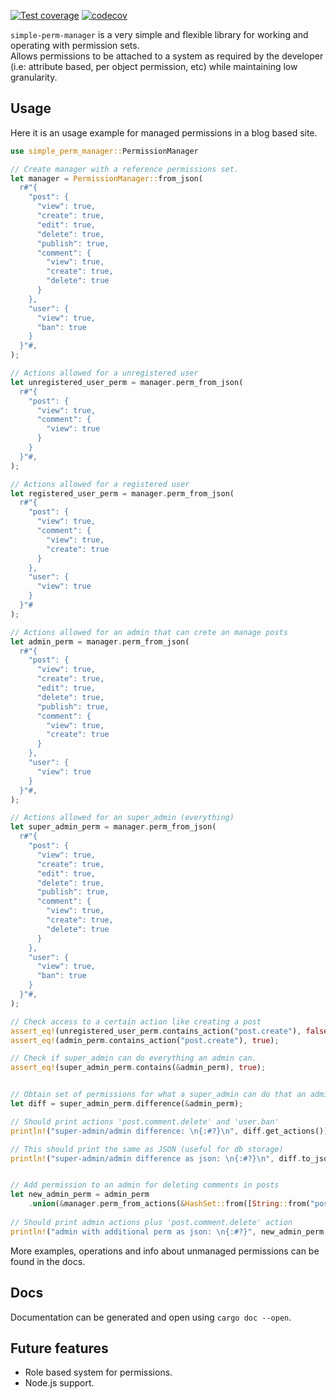 [![Test coverage](https://github.com/carlos-el/simple-perm-manager/actions/workflows/test-coverage.yml/badge.svg)](https://github.com/carlos-el/simple-perm-manager/actions/workflows/test-coverage.yml)
[![codecov](https://codecov.io/gh/carlos-el/simple-perm-manager/branch/main/graph/badge.svg?token=8CCZEX8MMN)](https://codecov.io/gh/carlos-el/simple-perm-manager)

`simple-perm-manager` is a very simple and flexible library for working and operating with permission sets.  
Allows permissions to be attached to a system as required by the developer (i.e: attribute based, per object permission, etc) while maintaining low granularity.

## Usage
Here it is an usage example for managed permissions in a blog based site.
```rust
use simple_perm_manager::PermissionManager

// Create manager with a reference permissions set.
let manager = PermissionManager::from_json(
  r#"{
    "post": {
      "view": true,
      "create": true,
      "edit": true,
      "delete": true,
      "publish": true,
      "comment": {
        "view": true,
        "create": true,
        "delete": true
      }
    },
    "user": {
      "view": true,
      "ban": true
    }
  }"#,
);

// Actions allowed for a unregistered user
let unregistered_user_perm = manager.perm_from_json(
  r#"{
    "post": {
      "view": true,
      "comment": {
        "view": true
      }
    }
  }"#,
);

// Actions allowed for a registered user
let registered_user_perm = manager.perm_from_json(
  r#"{
    "post": {
      "view": true,
      "comment": {
        "view": true,
        "create": true
      }
    },
    "user": {
      "view": true
    }
  }"#
);

// Actions allowed for an admin that can crete an manage posts
let admin_perm = manager.perm_from_json(
  r#"{
    "post": {
      "view": true,
      "create": true,
      "edit": true,
      "delete": true,
      "publish": true,
      "comment": {
        "view": true,
        "create": true
      }
    },
    "user": {
      "view": true
    }
  }"#,
);

// Actions allowed for an super_admin (everything)
let super_admin_perm = manager.perm_from_json(
  r#"{
    "post": {
      "view": true,
      "create": true,
      "edit": true,
      "delete": true,
      "publish": true,
      "comment": {
        "view": true,
        "create": true,
        "delete": true
      }
    },
    "user": {
      "view": true,
      "ban": true
    }
  }"#,
);

// Check access to a certain action like creating a post
assert_eq!(unregistered_user_perm.contains_action("post.create"), false);
assert_eq!(admin_perm.contains_action("post.create"), true);

// Check if super_admin can do everything an admin can.
assert_eq!(super_admin_perm.contains(&admin_perm), true);


// Obtain set of permissions for what a super_admin can do that an admin can not.
let diff = super_admin_perm.difference(&admin_perm);

// Should print actions 'post.comment.delete' and 'user.ban'
println!("super-admin/admin difference: \n{:#?}\n", diff.get_actions());

// This should print the same as JSON (useful for db storage)
println!("super-admin/admin difference as json: \n{:#?}\n", diff.to_json());


// Add permission to an admin for deleting comments in posts
let new_admin_perm = admin_perm
    .union(&manager.perm_from_actions(&HashSet::from([String::from("post.comment.delete")])));
    
// Should print admin actions plus 'post.comment.delete' action
println!("admin with additional perm as json: \n{:#?}", new_admin_perm.get_actions());
```
More examples, operations and info about unmanaged permissions can be found in the docs.

## Docs
Documentation can be generated and open using `cargo doc --open`.

## Future features
 - Role based system for permissions.
 - Node.js support.